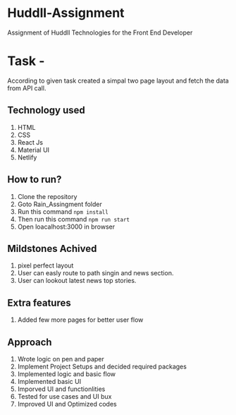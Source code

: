 
# Huddll-Assignment
Assignment of Huddll Technologies for the Front End Developer

# Task -
According to given task created a simpal two page layout and fetch the data from API call.

## Technology used

1) HTML
2) CSS
3) React Js
4) Material UI
5) Netlify

## How to run?
1) Clone the repository
2) Goto Rain_Assingment folder
3) Run this command `npm install`
4) Then run this command `npm run start`
5) Open loacalhost:3000 in browser 



## Mildstones Achived
1) pixel perfect layout
2) User can easly route to path singin and news section.
3) User can lookout latest news top stories.

## Extra features
1) Added few more pages for better user flow


## Approach
1) Wrote logic on pen and paper
2) Implement Project Setups and decided required packages
3) Implemented logic and basic flow
4) Implemented basic UI
5) Imporved UI and functionlities 
6) Tested for use cases and UI bux
7) Improved UI and Optimized codes
